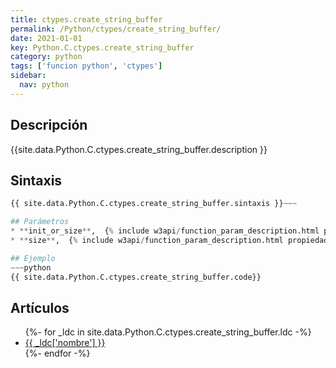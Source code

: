 ```yaml
---
title: ctypes.create_string_buffer
permalink: /Python/ctypes/create_string_buffer/
date: 2021-01-01
key: Python.C.ctypes.create_string_buffer
category: python
tags: ['funcion python', 'ctypes']
sidebar: 
  nav: python
---
```


## Descripción
{{site.data.Python.C.ctypes.create_string_buffer.description }}

## Sintaxis
~~~python
{{ site.data.Python.C.ctypes.create_string_buffer.sintaxis }}~~~

## Parámetros
* **init_or_size**,  {% include w3api/function_param_description.html propiedad=site.data.Python.C.ctypes.create_string_buffer valor="init_or_size" %}
* **size**,  {% include w3api/function_param_description.html propiedad=site.data.Python.C.ctypes.create_string_buffer valor="size" %}

## Ejemplo
~~~python
{{ site.data.Python.C.ctypes.create_string_buffer.code}}
~~~

## Artículos
<ul>
{%- for _ldc in site.data.Python.C.ctypes.create_string_buffer.ldc -%}
   <li>
       <a href="{{_ldc['url'] }}">{{ _ldc['nombre'] }}</a>
   </li>
{%- endfor -%}
</ul>
